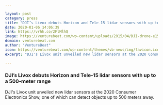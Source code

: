 ```yaml
---

layout: post
category: press
title: "DJI’s Livox debuts Horizon and Tele-15 lidar sensors with up to a 500-meter range"
date: 2020-01-06 14:06:39
link: https://vrhk.co/2FlMlhQ
image: https://venturebeat.com/wp-content/uploads/2015/04/DJI-drone-e1578010911866.png?w=1200&strip=all
domain: venturebeat.com
author: "VentureBeat"
icon: https://venturebeat.com/wp-content/themes/vb-news/img/favicon.ico
excerpt: "DJI's Livox unit unveiled new lidar sensors at the 2020 Consumer Electronics Show, one of which can detect objects up to 500 meters away."

---
```


### DJI’s Livox debuts Horizon and Tele-15 lidar sensors with up to a 500-meter range

DJI's Livox unit unveiled new lidar sensors at the 2020 Consumer Electronics Show, one of which can detect objects up to 500 meters away.